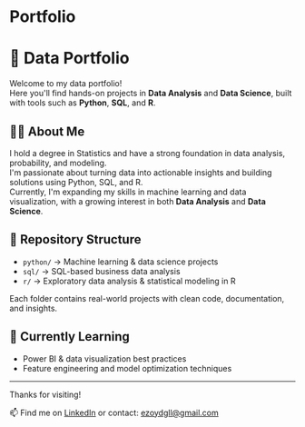 # Portfolio
# 📁 Data Portfolio

Welcome to my data portfolio!  
Here you'll find hands-on projects in **Data Analysis** and **Data Science**, built with tools such as **Python**, **SQL**, and **R**.

## 👩‍💻 About Me

I hold a degree in Statistics and have a strong foundation in data analysis, probability, and modeling.  
I'm passionate about turning data into actionable insights and building solutions using Python, SQL, and R.  
Currently, I'm expanding my skills in machine learning and data visualization, with a growing interest in both **Data Analysis** and **Data Science**.

## 📂 Repository Structure

- `python/` → Machine learning & data science projects  
- `sql/` → SQL-based business data analysis  
- `r/` → Exploratory data analysis & statistical modeling in R  

Each folder contains real-world projects with clean code, documentation, and insights.

## 🌱 Currently Learning

- Power BI & data visualization best practices  
- Feature engineering and model optimization techniques

---

Thanks for visiting!

📫 Find me on [LinkedIn](www.linkedin.com/in/ezo-yedigöl-aa7947202) or contact: ezoydgll@gmail.com


